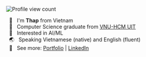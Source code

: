 ![Profile view count](https://komarev.com/ghpvc/?username=hnthap&color=blue)

&nbsp; 👋 &nbsp; I'm <strong>Thap</strong> from Vietnam<br/>
&nbsp; 🏫 &nbsp; Computer Science graduate from <a target="_blank" href="https://en.uit.edu.vn">VNU-HCM UIT</a></br>
&nbsp; 🧩 &nbsp; Interested in AI/ML<br/>
&nbsp; 🌏 &nbsp; Speaking Vietnamese (native) and English (fluent)<br/>
&nbsp; 📑 &nbsp; See more: <a target="_blank" href="https://hnthap.github.io/">Portfolio</a> | <a target="_blank" href="https://www.linkedin.com/in/huynh-nhan-thap/">LinkedIn</a><br/>

<!--
<img alt="PyTorch" src="https://img.shields.io/badge/-PyTorch-EE4C2C?style=flat-square&logo=PyTorch&logoColor=white"/><img alt="TensorFlow" src="https://img.shields.io/badge/-TensorFlow-FF6F00?style=flat-square&logo=TensorFlow&logoColor=white"/><img alt="OpenCV" src="https://img.shields.io/badge/-OpenCV-5C3EE8?style=flat-square&logo=OpenCV&logoColor=white" /><img alt="Docker" src="https://img.shields.io/badge/-Docker-46a2f1?style=flat-square&logo=docker&logoColor=white" />

<img alt="FastAPI" src="https://img.shields.io/badge/-FastAPI-009688?style=flat-square&logo=FastAPI&logoColor=white" /><img alt="Express" src="https://img.shields.io/badge/-ExpressJS-gray?style=flat-square&logo=Express&logoColor=white" /><img alt="MySQL" src="https://img.shields.io/badge/-MySQL-003B57?style=flat-square&logo=mysql&logoColor=white" />

<img alt="Vite" src="https://img.shields.io/badge/-Vite-646CFF?style=flat-square&logo=Vite&logoColor=white" /><img alt="React" src="https://img.shields.io/badge/-React-45b8d8?style=flat-square&logo=react&logoColor=white" /><img alt="jQuery" src="https://img.shields.io/badge/-jQuery-007BA7?style=flat-square&logo=jQuery&logoColor=white" /><img alt="Netlify" src="https://img.shields.io/badge/-Netlify-00C7B7?style=flat-square&logo=Netlify&logoColor=white" />

<img alt="C++" src="https://img.shields.io/badge/-C%2B%2B-00599C?style=flat-square&logo=cplusplus&logoColor=white" /><img alt="Python" src="https://img.shields.io/badge/-Python-3776AB?style=flat-square&logo=python&logoColor=white" /><img alt="TypeScript" src="https://img.shields.io/badge/-TypeScript-007ACC?style=flat-square&logo=typescript&logoColor=white" /><img alt="C# .NET" src="https://img.shields.io/badge/-.NET-512BD4?style=flat-square&logo=dotnet&logoColor=white" /><img alt="Java" src="https://img.shields.io/badge/-Java-yellow?style=flat-square&logo=java&logoColor=white" />
-->

<!--<img alt="Your GitHub stats" src="https://github-readme-stats.vercel.app/api?username=hnthap&layout=compact&show_icons=true&hide_border=true&hide_rank=true&theme=dark" />
<a href="https://github.com/hnthap?tab=repositories">
  <img alt="My Top Languages" src="https://github-readme-stats.vercel.app/api/top-langs/?username=hnthap&layout=donut&show_icons=true&hide_border=true&hide=jupyter%20notebook&theme=dark" />
</a>-->

<!--
## Skills

### Languages

![C](https://img.shields.io/badge/-C-A8B9CC?style=flat-square&logo=C&logoColor=white)
![C++](https://img.shields.io/badge/-C%2B%2B-00599C?style=flat-square&logo=cplusplus&logoColor=white)
![JavaScript](https://img.shields.io/badge/-JavaScript-f7df1c?style=flat-square&logo=javascript&logoColor=black)
![TypeScript](https://img.shields.io/badge/-TypeScript-007ACC?style=flat-square&logo=typescript&logoColor=white)
![C# .NET](https://img.shields.io/badge/-.NET-512BD4?style=flat-square&logo=dotnet&logoColor=white)
![Python](https://img.shields.io/badge/-Python-3776AB?style=flat-square&logo=python&logoColor=white)
![R](https://img.shields.io/badge/-R-276DC3?style=flat-square&logo=R&logoColor=white)
![Java](https://img.shields.io/badge/-Java-blue?style=flat-square&logo=c-sharp&logoColor=white)
![HTML5](https://img.shields.io/badge/-HTML5-E34F26?style=flat-square&logo=html5&logoColor=white)
![CSS3](https://img.shields.io/badge/-CSS3-1572B6?style=flat-square&logo=css3&logoColor=white)
![Rust](https://img.shields.io/badge/-Rust-000000?style=flat-square&logo=Rust&logoColor=white)
![GNU Bash](https://img.shields.io/badge/-GNU%20Bash-4EAA25?style=flat-square&logo=gnubash&logoColor=white)
![PowerShell](https://img.shields.io/badge/-PowerShell-skyblue?style=flat-square&logo=PowerShell&logoColor=white)
![LaTeX](https://img.shields.io/badge/-LaTeX-008080?style=flat-square&logo=latex&logoColor=white)

### Machine Learning

![PyTorch](https://img.shields.io/badge/-PyTorch-EE4C2C?style=flat-square&logo=PyTorch&logoColor=white)
![TensorFlow](https://img.shields.io/badge/-TensorFlow-FF6F00?style=flat-square&logo=TensorFlow&logoColor=white)
![Keras](https://img.shields.io/badge/-Keras-D00000?style=flat-square&logo=Keras&logoColor=white)
![OpenCV](https://img.shields.io/badge/-OpenCV-5C3EE8?style=flat-square&logo=OpenCV&logoColor=white)
![NumPy](https://img.shields.io/badge/-NumPy-013243?style=flat-square&logo=NumPy&logoColor=white)
![Pandas](https://img.shields.io/badge/-Pandas-150458?style=flat-square&logo=Pandas&logoColor=white)
![Jupyter](https://img.shields.io/badge/-Jupyter-F37626?style=flat-square&logo=Jupyter&logoColor=white)

### Databases & Applications

![SQLite](https://img.shields.io/badge/-SQLite-003B57?style=flat-square&logo=SQLite&logoColor=white)
![MySQL](https://img.shields.io/badge/-MySQL-4479A1?style=flat-square&logo=MySQL&logoColor=white)
![Microsoft SQL Server](https://img.shields.io/badge/-Microsoft%20SQL%20Server-5294E2?style=flat-square&logo=MSSQL&logoColor=white)

![Nodejs](https://img.shields.io/badge/-NodeJS-43853d?style=flat-square&logo=Node.js&logoColor=white)
![Express](https://img.shields.io/badge/-ExpressJS-000000?style=flat-square&logo=Express&logoColor=white)
![FastAPI](https://img.shields.io/badge/-FastAPI-009688?style=flat-square&logo=FastAPI&logoColor=white)
![Vite](https://img.shields.io/badge/-Vite-646CFF?style=flat-square&logo=Vite&logoColor=white)
![CMake](https://img.shields.io/badge/-CMake-064F8C?style=flat-square&logo=cmake&logoColor)
![dotenv](https://img.shields.io/badge/-.ENV-ECD53F?style=flat-square&logo=dotenv&logoColor=white)
![Gradle](https://img.shields.io/badge/-Gradle-02303A?style=flat-square&logo=Gradle&logoColor=white)
![Selenium](https://img.shields.io/badge/-Selenium-43B02A?style=flat-square&logo=Selenium&logoColor=white)
![Expo](https://img.shields.io/badge/-Expo-000020?style=flat-square&logo=Expo&logoColor=white)
![Streamlit](https://img.shields.io/badge/-Streamlit-FF4B4B?style=flat-square&logo=Streamlit&logoColor=white)
![github actions](https://img.shields.io/badge/-GitHub_Actions-2088FF?style=flat-square&logo=github-actions&logoColor=white)
![Netlify](https://img.shields.io/badge/-Netlify-00C7B7?style=flat-square&logo=Netlify&logoColor=white)

![OpenGL](https://img.shields.io/badge/-OpenGL-5586A4?style=flat-square&logo=OpenGL&logoColor=white)
![ThreeJS](https://img.shields.io/badge/-ThreeJS-000000?style=flat-square&logo=Three.JS&logoColor=white)
![React](https://img.shields.io/badge/-React-45b8d8?style=flat-square&logo=react&logoColor=white)
![Styled Components](https://img.shields.io/badge/-Styled_Components-db7092?style=flat-square&logo=styled-components&logoColor=white)
![Tailwind CSS](https://img.shields.io/badge/-Tailwind%20CSS-06B6D4?style=flat-square&logo=tailwindcss&logoColor=white)

### Tools

![VS Code](https://img.shields.io/badge/-Visual%20Studio%20Code-blue?style=flat-square&logo=VS%20Code&logoColor=white)
![git](https://img.shields.io/badge/-Git-F05032?style=flat-square&logo=git&logoColor=white)
![npm](https://img.shields.io/badge/-NPM-CB3837?style=flat-square&logo=npm&logoColor=white)
![pip](https://img.shields.io/badge/-PyPI-3775A9?style=flat-square&logo=PyPI&logoColor=white)
![choco](https://img.shields.io/badge/-Chocolatey-80B5E3?style=flat-square&logo=Chocolatey&logoColor=white)
![Google Docs](https://img.shields.io/badge/-Google%20Docs-4285F4?style=flat-square&logo=google%20docs&logoColor=white)
![Google Sheets](https://img.shields.io/badge/-Google%20Sheets-34A853?style=flat-square&logo=google%20sheets&logoColor=white)
![Google Slides](https://img.shields.io/badge/-Google%20Slides-FBBC04?style=flat-square&logo=google%20slides&logoColor=white)
![7Zip](https://img.shields.io/badge/-7Zip-000000?style=flat-square&logo=7Zip&logoColor=white)
![Canva](https://img.shields.io/badge/-Canva-00C4CC?style=flat-square&logo=canva&logoColor=white)
![RStudio IDE](https://img.shields.io/badge/-RStudio%20IDE-75AADB?style=flat-square&logo=rstudioide&logoColor=white)
![Nano](https://img.shields.io/badge/-Nano-4A90E2?style=flat-square&logo=Nano&logoColor=white)
![VS](https://img.shields.io/badge/-Visual%20Studio-512BD4?style=flat-square&logo=VS&logoColor=white)
![googledrive](https://img.shields.io/badge/-Google_Drive-4285F4?style=flat-square&logo=googledrive&logoColor=white)
![Overleaf](https://img.shields.io/badge/-Overleaf-47A141?style=flat-square&logo=Overleaf&logoColor=white)

-->

<!-- ![Your GitHub stats](https://github-readme-stats.vercel.app/api?username=hnthap&layout=compact&theme=dark&show_icons=true&text_bold=false&hide_border=true) -->
<!-- [![GitHub Streak](https://github-readme-streak-stats.herokuapp.com?user=hnthap&theme=dark&hide_border=true)](https://git.io/streak-stats) -->

<!---
hnthap/hnthap is a ✨ special ✨ repository because its `README.md` (this file) appears on your GitHub profile.
You can click the Preview link to take a look at your changes.
--->

